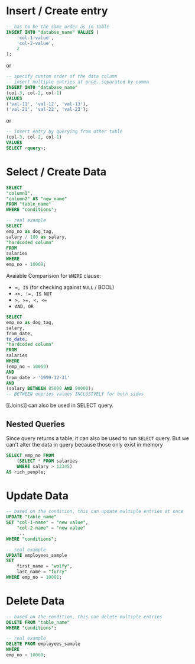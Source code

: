 # Insert / Create entry
```sql
-- has to be the same order as in table
INSERT INTO "databse_name" VALUES (
	'col-1-value',
	'col-2-value',
	2
);
```
or
```sql
-- specify custom order of the data column
-- insert multiple entries at once, separated by comma
INSERT INTO "database_name" 
(col-3, col-2, col-1)
VALUES
('val-11', 'val-12', 'val-13'),
('val-21', 'val-22', 'val-23');
```
or
```sql
-- insert entry by querying from other table
(col-3, col-2, col-1)
VALUES
SELECT <query>;
```

# Select / Create Data
```sql
SELECT 
"column1",
"column2" AS "new_name"
FROM "table_name"
WHERE "conditions";

-- real example
SELECT
emp_no as dog_tag,
salary / 100 as salary, 
"hardcoded column"
FROM
salaries
WHERE
emp_no = 10069;
```

Avaiable Comparision for `WHERE` clause:
- `=, IS` (for checking against `NULL` / BOOL)
- `<>, !=, IS NOT`
- `>, >=, <, <=`
- `AND, OR`

```sql
SELECT
emp_no as dog_tag,
salary, 
from_date,
to_date,
"hardcoded column"
FROM
salaries
WHERE
(emp_no = 10069)
AND
from_date > '1999-12-31'
AND
(salary BETWEEN 85000 AND 90000);
-- BETWEEN queries values INCLUSIVELY for both sides
```
[[Joins]] can also be used in SELECT query.
## Nested Queries
Since query returns a table, it can also be used to run `SELECT` query. But we can't alter the data in query because those only exist in memory
```sql
SELECT emp_no FROM
	(SELECT * FROM salaries
	WHERE salary > 12345)
AS rich_people;
```
# Update Data
```sql
-- based on the condition, this can update multiple entries at once
UPDATE "table_name"
SET "col-1-name" = "new value",
	"col-2-name" = "new value"
	...
WHERE "conditions";

-- real example
UPDATE employees_sample
SET 
	first_name = "wolfy",
	last_name = "furry"
WHERE emp_no = 10001;
```

# Delete Data
```sql
-- based on the condition, this can delete multiple entries
DELETE FROM "table_name"
WHERE "conditions";

-- real example
DELETE FROM employees_sample
WHERE
emp_no < 10069;
```

